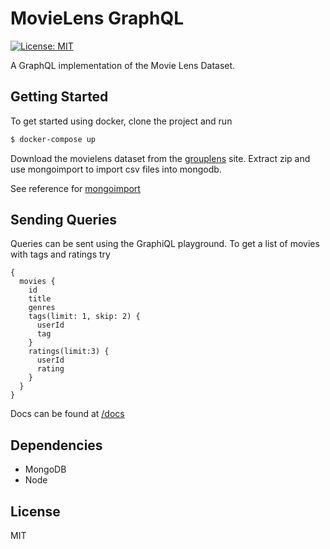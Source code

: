 # MovieLens GraphQL

[![License: MIT](https://img.shields.io/badge/License-MIT-yellow.svg)](https://opensource.org/licenses/MIT)

A GraphQL implementation of the Movie Lens Dataset.

## Getting Started

To get started using docker, clone the project and run

```bash
$ docker-compose up
```

Download the movielens dataset from the [grouplens](https://grouplens.org/datasets/movielens/) site. Extract zip and use mongoimport to import csv files into mongodb.

See reference for [mongoimport](https://docs.mongodb.com/manual/reference/program/mongoimport/)

## Sending Queries

Queries can be sent using the GraphiQL playground. To get a list of movies with tags and ratings try

```
{
  movies {
    id
    title
    genres
    tags(limit: 1, skip: 2) {
      userId
      tag
    }
    ratings(limit:3) {
      userId
      rating
    }
  }
}
```

Docs can be found at [/docs](https://movielens.herokuapp.com/docs)

## Dependencies 

- MongoDB
- Node

## License
MIT 